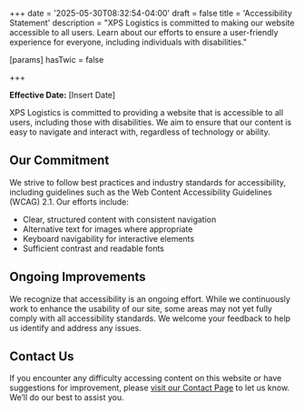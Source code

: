 +++
date = '2025-05-30T08:32:54-04:00'
draft = false
title = 'Accessibility Statement'
description = "XPS Logistics is committed to making our website accessible to all users. Learn about our efforts to ensure a user-friendly experience for everyone, including individuals with disabilities."

[params]
  hasTwic = false

+++


**Effective Date:** [Insert Date]

XPS Logistics is committed to providing a website that is accessible to all users, including those with disabilities. We aim to ensure that our content is easy to navigate and interact with, regardless of technology or ability.

## Our Commitment

We strive to follow best practices and industry standards for accessibility, including guidelines such as the Web Content Accessibility Guidelines (WCAG) 2.1. Our efforts include:
- Clear, structured content with consistent navigation
- Alternative text for images where appropriate
- Keyboard navigability for interactive elements
- Sufficient contrast and readable fonts

## Ongoing Improvements

We recognize that accessibility is an ongoing effort. While we continuously work to enhance the usability of our site, some areas may not yet fully comply with all accessibility standards. We welcome your feedback to help us identify and address any issues.

## Contact Us

If you encounter any difficulty accessing content on this website or have suggestions for improvement, please [visit our Contact Page](/contact-us) to let us know. We’ll do our best to assist you.